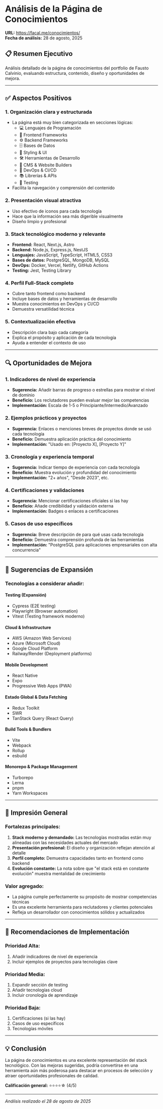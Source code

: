 # Análisis de la Página de Conocimientos
**URL:** https://facal.me/conocimientos/  
**Fecha de análisis:** 28 de agosto, 2025

## 📋 Resumen Ejecutivo

Análisis detallado de la página de conocimientos del portfolio de Fausto Calvinio, evaluando estructura, contenido, diseño y oportunidades de mejora.

---

## ✅ Aspectos Positivos

### 1. **Organización clara y estructurada**
- La página está muy bien categorizada en secciones lógicas:
  - 💻 Lenguajes de Programación
  - 🎨 Frontend Frameworks
  - ⚙️ Backend Frameworks
  - 🗄️ Bases de Datos
  - 🎨 Styling & UI
  - 🛠️ Herramientas de Desarrollo
  - 📝 CMS & Website Builders
  - 🚀 DevOps & CI/CD
  - 📚 Librerías & APIs
  - 🧪 Testing
- Facilita la navegación y comprensión del contenido

### 2. **Presentación visual atractiva**
- Uso efectivo de iconos para cada tecnología
- Hace que la información sea más digerible visualmente
- Diseño limpio y profesional

### 3. **Stack tecnológico moderno y relevante**
- **Frontend:** React, Next.js, Astro
- **Backend:** Node.js, Express.js, NestJS
- **Lenguajes:** JavaScript, TypeScript, HTML5, CSS3
- **Bases de datos:** PostgreSQL, MongoDB, MySQL
- **DevOps:** Docker, Vercel, Netlify, GitHub Actions
- **Testing:** Jest, Testing Library

### 4. **Perfil Full-Stack completo**
- Cubre tanto frontend como backend
- Incluye bases de datos y herramientas de desarrollo
- Muestra conocimientos en DevOps y CI/CD
- Demuestra versatilidad técnica

### 5. **Contextualización efectiva**
- Descripción clara bajo cada categoría
- Explica el propósito y aplicación de cada tecnología
- Ayuda a entender el contexto de uso

---

## 🔍 Oportunidades de Mejora

### 1. **Indicadores de nivel de experiencia**
- **Sugerencia:** Añadir barras de progreso o estrellas para mostrar el nivel de dominio
- **Beneficio:** Los reclutadores pueden evaluar mejor las competencias
- **Implementación:** Escala de 1-5 o Principiante/Intermedio/Avanzado

### 2. **Ejemplos prácticos y proyectos**
- **Sugerencia:** Enlaces o menciones breves de proyectos donde se usó cada tecnología
- **Beneficio:** Demuestra aplicación práctica del conocimiento
- **Implementación:** "Usado en: [Proyecto X], [Proyecto Y]"

### 3. **Cronología y experiencia temporal**
- **Sugerencia:** Indicar tiempo de experiencia con cada tecnología
- **Beneficio:** Muestra evolución y profundidad del conocimiento
- **Implementación:** "2+ años", "Desde 2023", etc.

### 4. **Certificaciones y validaciones**
- **Sugerencia:** Mencionar certificaciones oficiales si las hay
- **Beneficio:** Añade credibilidad y validación externa
- **Implementación:** Badges o enlaces a certificaciones

### 5. **Casos de uso específicos**
- **Sugerencia:** Breve descripción de para qué usas cada tecnología
- **Beneficio:** Demuestra comprensión profunda de las herramientas
- **Implementación:** "PostgreSQL para aplicaciones empresariales con alta concurrencia"

---

## 🎯 Sugerencias de Expansión

### Tecnologías a considerar añadir:

#### **Testing (Expansión)**
- Cypress (E2E testing)
- Playwright (Browser automation)
- Vitest (Testing framework moderno)

#### **Cloud & Infrastructure**
- AWS (Amazon Web Services)
- Azure (Microsoft Cloud)
- Google Cloud Platform
- Railway/Render (Deployment platforms)

#### **Mobile Development**
- React Native
- Expo
- Progressive Web Apps (PWA)

#### **Estado Global & Data Fetching**
- Redux Toolkit
- SWR
- TanStack Query (React Query)

#### **Build Tools & Bundlers**
- Vite
- Webpack
- Rollup
- esbuild

#### **Monorepo & Package Management**
- Turborepo
- Lerna
- pnpm
- Yarn Workspaces

---

## 🌟 Impresión General

### Fortalezas principales:
1. **Stack moderno y demandado:** Las tecnologías mostradas están muy alineadas con las necesidades actuales del mercado
2. **Presentación profesional:** El diseño y organización reflejan atención al detalle
3. **Perfil completo:** Demuestra capacidades tanto en frontend como backend
4. **Evolución constante:** La nota sobre que "el stack está en constante evolución" muestra mentalidad de crecimiento

### Valor agregado:
- La página cumple perfectamente su propósito de mostrar competencias técnicas
- Es una excelente herramienta para reclutadores y clientes potenciales
- Refleja un desarrollador con conocimientos sólidos y actualizados

---

## 📝 Recomendaciones de Implementación

### Prioridad Alta:
1. Añadir indicadores de nivel de experiencia
2. Incluir ejemplos de proyectos para tecnologías clave

### Prioridad Media:
1. Expandir sección de testing
2. Añadir tecnologías cloud
3. Incluir cronología de aprendizaje

### Prioridad Baja:
1. Certificaciones (si las hay)
2. Casos de uso específicos
3. Tecnologías móviles

---

## 💡 Conclusión

La página de conocimientos es una excelente representación del stack tecnológico. Con las mejoras sugeridas, podría convertirse en una herramienta aún más poderosa para destacar en procesos de selección y atraer oportunidades profesionales de calidad.

**Calificación general:** ⭐⭐⭐⭐☆ (4/5)

---

*Análisis realizado el 28 de agosto de 2025*
